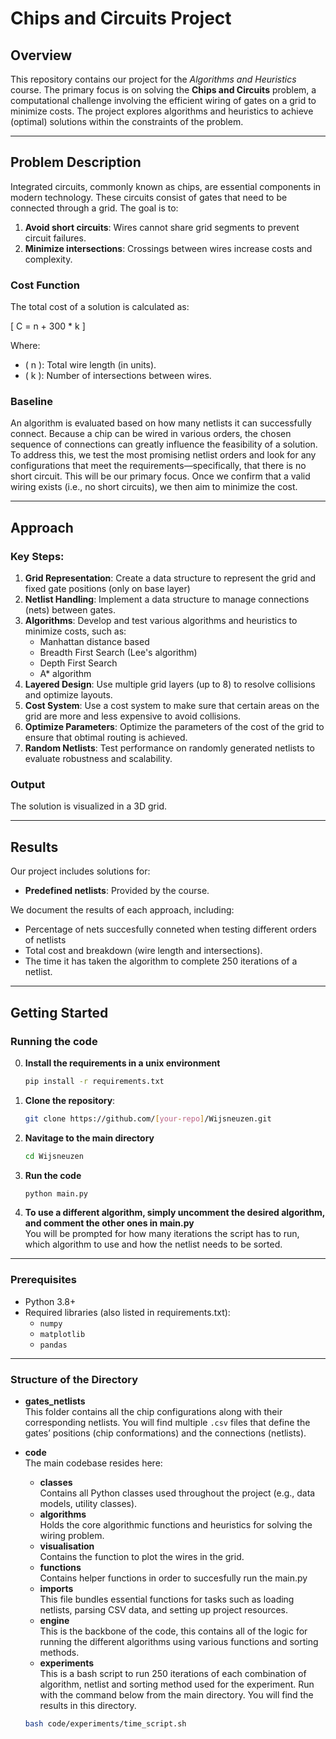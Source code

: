 # Chips and Circuits Project

## Overview
This repository contains our project for the *Algorithms and Heuristics* course. The primary focus is on solving the **Chips and Circuits** problem, a computational challenge involving the efficient wiring of gates on a grid to minimize costs. The project explores algorithms and heuristics to achieve (optimal) solutions within the constraints of the problem.

---

## Problem Description
Integrated circuits, commonly known as chips, are essential components in modern technology. These circuits consist of gates that need to be connected through a grid. The goal is to:

1. **Avoid short circuits**: Wires cannot share grid segments to prevent circuit failures.
2. **Minimize intersections**: Crossings between wires increase costs and complexity.

### Cost Function
The total cost of a solution is calculated as:

\[
C = n + 300 * k
\]

Where:
- \( n \): Total wire length (in units).
- \( k \): Number of intersections between wires.

### Baseline
An algorithm is evaluated based on how many netlists it can successfully connect. Because a chip can be wired in various orders, the chosen sequence of connections can greatly influence the feasibility of a solution. To address this, we test the most promising netlist orders and look for any configurations that meet the requirements—specifically, that there is no short circuit. This will be our primary focus. Once we confirm that a valid wiring exists (i.e., no short circuits), we then aim to minimize the cost. 


---

## Approach
### Key Steps:
1. **Grid Representation**: Create a data structure to represent the grid and fixed gate positions (only on base layer)
2. **Netlist Handling**: Implement a data structure to manage connections (nets) between gates.
3. **Algorithms**: Develop and test various algorithms and heuristics to minimize costs, such as:
   - Manhattan distance based
   - Breadth First Search (Lee's algorithm)
   - Depth First Search
   - A* algorithm
4. **Layered Design**: Use multiple grid layers (up to 8) to resolve collisions and optimize layouts.
5. **Cost System**: Use a cost system to make sure that certain areas on the grid are more and less expensive to avoid collisions.
5. **Optimize Parameters**: Optimize the parameters of the cost of the grid to ensure that obtimal routing is achieved.
6. **Random Netlists**: Test performance on randomly generated netlists to evaluate robustness and scalability.

### Output
The solution is visualized in a 3D grid. 

---

## Results
Our project includes solutions for:
- **Predefined netlists**: Provided by the course.

We document the results of each approach, including:
- Percentage of nets succesfully conneted when testing different orders of netlists
- Total cost and breakdown (wire length and intersections).
- The time it has taken the algorithm to complete 250 iterations of a netlist.

---

## Getting Started

### Running the code

0. **Install the requirements in a unix environment**
   ```bash
   pip install -r requirements.txt

1. **Clone the repository**:
   ```bash
   git clone https://github.com/[your-repo]/Wijsneuzen.git
2. **Navitage to the main directory**
   ```bash 
   cd Wijsneuzen
3. **Run the code**
   ```bash
   python main.py

4. **To use a different algorithm, simply uncomment the desired algorithm, and comment the other ones in main.py**  
   You will be prompted for how many iterations the script has to run, which algorithm to use and how the netlist needs to be sorted.

---

### Prerequisites
- Python 3.8+
- Required libraries (also listed in requirements.txt):
  - `numpy`
  - `matplotlib`
  - `pandas`

---
### Structure of the Directory

- **gates_netlists**  
  This folder contains all the chip configurations along with their corresponding netlists. You will find multiple `.csv` files that define the gates’ positions (chip conformations) and the connections (netlists).

- **code**  
  The main codebase resides here:
  - **classes**  
    Contains all Python classes used throughout the project (e.g., data models, utility classes).
  - **algorithms**  
    Holds the core algorithmic functions and heuristics for solving the wiring problem.
   - **visualisation**  
   Contains the function to plot the wires in the grid.
   - **functions**  
   Contains helper functions in order to succesfully run the main.py
   - **imports**  
   This file bundles essential functions for tasks such as loading netlists, parsing CSV data, and setting up project resources.
   - **engine**  
   This is the backbone of the code, this contains all of the logic for running the different algorithms using various functions and sorting methods. 
   - **experiments**  
   This is a bash script to run 250 iterations of each combination of algorithm, netlist and sorting method used for the experiment. Run with the command below from the main directory. You will find the results in this directory.
   ```bash
   bash code/experiments/time_script.sh
